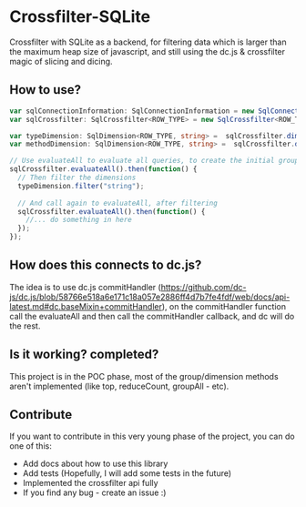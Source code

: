 # Crossfilter-SQLite

Crossfilter with SQLite as a backend, for filtering data which is larger than the maximum heap size of javascript, and still using the dc.js & crossfilter magic of
slicing and dicing.

## How to use?
```typescript
var sqlConnectionInformation: SqlConnectionInformation = new SqlConnectionInformation("DB_FILE", "DB_TABLE");
var sqlCrossfilter: SqlCrossfilter<ROW_TYPE> = new SqlCrossfilter<ROW_TYPE>(sqlConnectionInformation);

var typeDimension: SqlDimension<ROW_TYPE, string> =  sqlCrossfilter.dimension<string>("type");
var methodDimension: SqlDimension<ROW_TYPE, string> =  sqlCrossfilter.dimension<string>("method");

// Use evaluateAll to evaluate all queries, to create the initial groups
sqlCrossfilter.evaluateAll().then(function() {
  // Then filter the dimensions
  typeDimension.filter("string");
  
  // And call again to evaluateAll, after filtering
  sqlCrossfilter.evaluateAll().then(function() {
    //... do something in here
  });
});
```

## How does this connects to dc.js?
The idea is to use dc.js commitHandler (https://github.com/dc-js/dc.js/blob/58766e518a6e171c18a057e2886ff4d7b7fe4fdf/web/docs/api-latest.md#dc.baseMixin+commitHandler),
on the commitHandler function call the evaluateAll and then call the commitHandler callback, and dc will do the rest.

## Is it working? completed?
This project is in the POC phase, most of the group/dimension methods aren't implemented (like top, reduceCount, groupAll - etc).

## Contribute
If you want to contribute in this very young phase of the project, you can do one of this:
* Add docs about how to use this library
* Add tests (Hopefully, I will add some tests in the future)
* Implemented the crossfilter api fully
* If you find any bug - create an issue :)




